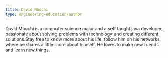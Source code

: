 ```yaml
---
title: David Mbochi
type: engineering-education/author
---
```


David Mbochi is a computer science major and a self taught java developer, passionate about solving problems with technology and creating different solutions.Stay free to know more about his life, follow him on his networks where he shares a little more about himself. He loves to make new friends and learn new things.